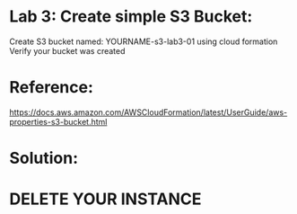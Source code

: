 # Lab 3: Create simple S3 Bucket:
Create S3 bucket named: YOURNAME-s3-lab3-01 using cloud formation
Verify your bucket was created

# Reference:
https://docs.aws.amazon.com/AWSCloudFormation/latest/UserGuide/aws-properties-s3-bucket.html

# Solution:


# DELETE YOUR INSTANCE

